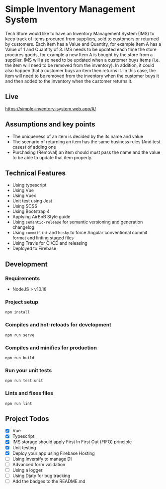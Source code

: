 # Simple Inventory Management System
Tech Store would like to have an Inventory Management System (IMS) to keep track of items procured from suppliers,
sold to customers or returned by customers. Each item has a Value and Quantity, for example Item A has a Value of 1
and Quantity of 3. IMS needs to be updated each time the store procures goods, for example a new Item A is bought
by the store from a supplier. IMS will also need to be updated when a customer buys items (i.e. the item will need
to be removed from the inventory). In addition, it could also happen that a customer buys an item then returns it.
In this case, the item will need to be removed from the inventory when the customer buys it and then added
to the inventory when the customer returns it.

## Live
https://simple-inventory-system.web.app/#/

## Assumptions and key points
- The uniqueness of an item is decided by the its name and value
- The scenario of returning an item has the same business rules (And test cases) of adding one
- Purchasing (Removal) an item should must pass the name and the value to be able to update that item properly.

## Technical Features
- Using typescript
- Using Vue
- Using Vuex
- Unit test using Jest
- Using SCSS
- Using Bootstrap 4
- Applying AirBnB Style guide 
- Using `semantic-release` for semantic versioning and generation changelog
- Using `commitlint` and `husky` to force Angular conventional commit format and linting staged files
- Using Travis for CI/CD and releasing
- Deployed to Firebase

## Development
### Requirements
- NodeJS > v10.18

### Project setup
```
npm install
```

### Compiles and hot-reloads for development
```
npm run serve
```

### Compiles and minifies for production
```
npm run build
```

### Run your unit tests
```
npm run test:unit
```

### Lints and fixes files
```
npm run lint
```

## Project Todos
- [x] Vue
- [x] Typescript
- [x] IMS storage should apply First In First Out (FIFO) principle 
- [x] Unit testing
- [x] Deploy your app using Firebase Hosting
- [ ] Using Inversify to manage DI
- [ ] Advanced form validation
- [ ] Using a logger
- [ ] Using Djaty for bug tracking
- [ ] Add the badges to the README.md
